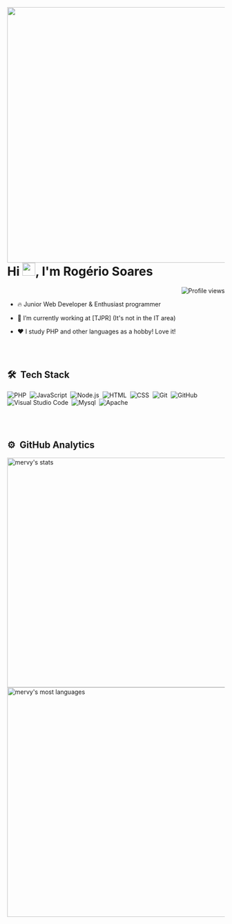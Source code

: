 
<img align="right" height="590em" src="https://raw.githubusercontent.com/gist/mervy/f314904cb7e2c69274c2389ab3269a88/raw/e3f5c421060770d4712d0d91b3f184fab9090f3d/githubcard.svg"/>

<h1 align="left">Hi <img src="https://raw.githubusercontent.com/kaueMarques/kaueMarques/master/hi.gif" width="30px">, I'm Rogério Soares</h1>
<p align="right"> <img src="https://komarev.com/ghpvc/?username=mervy&color=blue" alt="Profile views" /> </p>

- 🔥 Junior Web Developer & Enthusiast programmer 

- 🔭 I’m currently working at [TJPR] (It's not in the IT area)
- ❤️ I study PHP and other languages as a hobby! Love it!

<!--
- 👨‍💻 All of my projects are available at [](https://maykbrito.dev)

- ▶️ I regularly post videos on [youtube.com/maykbrito](https://youtube.com/maykbrito)

- 💬 Ask me about **JavaScript, HTML, CSS, SQL, Node.JS**

- ⚡ Fun fact **Oneye 😜**
-->
<br><br>

## 🛠 &nbsp;Tech Stack

![PHP](https://img.shields.io/badge/-PHP-05122A?style=flat&logo=PHP)&nbsp;
![JavaScript](https://img.shields.io/badge/-JavaScript-05122A?style=flat&logo=javascript)&nbsp;
![Node.js](https://img.shields.io/badge/-Node.js-05122A?style=flat&logo=node.js)&nbsp;
![HTML](https://img.shields.io/badge/-HTML-05122A?style=flat&logo=HTML5)&nbsp;
![CSS](https://img.shields.io/badge/-CSS-05122A?style=flat&logo=CSS3&logoColor=1572B6)&nbsp;
![Git](https://img.shields.io/badge/-Git-05122A?style=flat&logo=git)&nbsp;
![GitHub](https://img.shields.io/badge/-GitHub-05122A?style=flat&logo=github)&nbsp;
![Visual Studio Code](https://img.shields.io/badge/-Visual%20Studio%20Code-05122A?style=flat&logo=visual-studio-code&logoColor=007ACC)&nbsp;
![Mysql](https://img.shields.io/badge/-MySQL-05122A?style=flat&logo=mysql)&nbsp;
![Apache](https://img.shields.io/badge/-Apache-05122A?style=flat&logo=apache)&nbsp;


<br><br>

## ⚙️ &nbsp;GitHub Analytics

<p align="left">
<img width="530em" src="https://github-readme-stats.vercel.app/api?username=mervy&show_icons=true&theme=vision-friendly-dark" alt="mervy's stats"/>
<img width="530em" src="https://github-readme-stats.vercel.app/api/top-langs/?username=mervy&layout=compact&theme=vision-friendly-dark" alt="mervy's most languages"/>
</p>

<br><br>
<!--
## 👨🏽‍🦲 &nbsp;Social Links

<p align="left" style="background:yellow">
<a href="https://codepen.io/maykbrito" target="_blank">
  <img align="center" src="https://img.shields.io/badge/-maykbrito-05122A?style=flat&logo=codepen" alt="codepen"/>
</a>
<a href="https://twitter.com/maykbrito" target="_blank">
  <img align="center" src="https://img.shields.io/badge/-maykbrito-05122A?style=flat&logo=twitter" alt="twitter"/>  
</a>
<a href="https://linkedin.com/in/maykbrito" target="_blank">
  <img align="center" src="https://img.shields.io/badge/-maykbrito-05122A?style=flat&logo=linkedin" alt="linkedin"/>
</a>
<a href="https://instagram.com/maykbrito" target="_blank">
 <img align="center" src="https://img.shields.io/badge/-maykbrito-05122A?style=flat&logo=instagram" alt="instagram"/>
</a>
<a href="https://youtube.com/maykbrito" target="_blank">
 <img align="center" src="https://img.shields.io/badge/-maykbrito-05122A?style=flat&logo=youtube" alt="youtube"/>
</a>
</p>


<img width="500em" src="https://github-readme-twitter-gazf.vercel.app/api?id=merv&layout=wide&show_reply=off&show_retweet=off" />
-->
